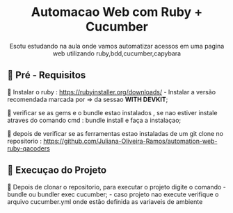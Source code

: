 <h1 align="center">Automacao Web com  Ruby + Cucumber</h1>

<p align="center">Esotu estudando na aula onde vamos automatizar acessos em  uma pagina web utilizando ruby,bdd,cucumber,capybara</p>

## :pencil: Pré - Requisitos ##

   :wrench: Instalar o ruby :
   https://rubyinstaller.org/downloads/ - Instalar a versão recomendada marcada por => da sessao <b>WITH DEVKIT</b>;

   :wrench: verificar se as gems e o bundle estao instalados , se nao estiver instale atraves do comando cmd : bundle install e faça a instalaçao;

   :wrench: depois de verificar se as ferramentas estao instaladas de um git clone no repositorio : https://github.com/Juliana-Oliveira-Ramos/automation-web-ruby-qacoders


   ## :pencil: Execuçao do Projeto ##

   :wrench: Depois de clonar o repositorio, para executar o projeto digite o comando 
      - bundle ou bundler exec cucumber; 
      - caso projeto nao execute verifique o arquivo cucumber.yml onde estão definida as variaveis de ambiente 


   






   

